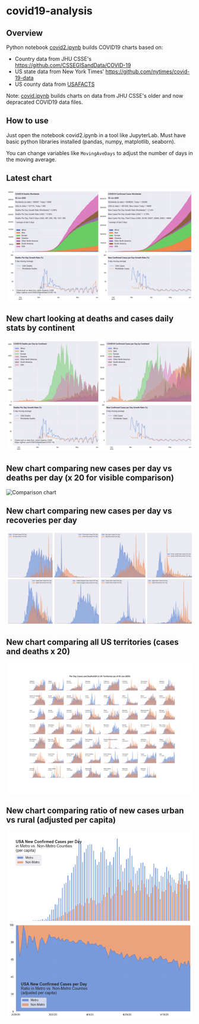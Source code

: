 # covid19-analysis

## Overview
Python notebook [covid2.ipynb](https://github.com/danlaw/covid19-analysis/blob/master/covid2.ipynb) builds COVID19 charts based on:
* Country data from JHU CSSE's https://github.com/CSSEGISandData/COVID-19
* US state data from New York Times' https://github.com/nytimes/covid-19-data
* US county data from [USAFACTS](https://usafacts.org/visualizations/coronavirus-covid-19-spread-map/)

Note: [covid.ipynb](https://github.com/danlaw/covid19-analysis/blob/master/covid.ipynb) builds charts on data from JHU CSSE's older and now depracated COVID19 data files.

## How to use
Just open the notebook covid2.ipynb in a tool like JupyterLab. Must have basic python libraries installed (pandas, numpy, matplotlib, seaborn).

You can change variables like ``MovingAveDays`` to adjust the number of days in the moving average.

## Latest chart
![Latest chart](charts/20200603-covid19-chart.png)

## New chart looking at deaths and cases daily stats by continent
![Comparison chart](charts/20200603-covid19-chart-perday.png)

## New chart comparing new cases per day vs deaths per day (x 20 for visible comparison)
![Comparison chart](charts/20200603-comparison-chart-perday.png)

## New chart comparing new cases per day vs recoveries per day
![Recovery chart](charts/20200603-comparison-recovery-chart.png)

## New chart comparing all US territories (cases and deaths x 20)
![Territories chart](charts/20200603-compare-US-territories.png)

## New chart comparing ratio of new cases urban vs rural (adjusted per capita)
![Urban rural per capita chart](charts/20200603-US-counties-urban-vs-rural-per-capita.png)